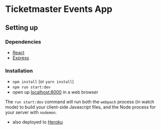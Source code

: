 # Ticketmaster Events App

## Setting up

### Dependencies

* [React](https://reactjs.org)
* [Express](https://expressjs.com)

### Installation

* `npm install` (or `yarn install`)
* `npm run start:dev`
* open up [localhost:8000](http://localhost:8000) in a web browser

The `run start:dev` command will run both the `webpack` process (in watch mode) to build your client-side Javascript files, and the Node process for your server with `nodemon`.

* also deployed to [Heroku](https://btam-ticketmaster-app.herokuapp.com)